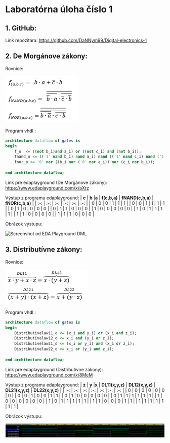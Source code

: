 # Laboratórna úloha číslo 1

## 1. GitHub:

Link repozitára: https://github.com/DaNNym99/Digital-electronics-1

## 2. De Morgánove zákony:

Rovnice:

![Rovnica DL](Images/Rovnice1.png)

Program vhdl :

```vhdl
architecture dataflow of gates is
begin
    f_o  <= ((not b_i)and a_i) or ((not c_i) and (not b_i));
    fnand_o <= (('1' nand b_i) nand a_i) nand (('1' nand c_i) nand ('1' nand b_i));
    fnor_o <= '0' nor ((b_i nor ('0' nor a_i)) nor (c_i nor b_i));

end architecture dataflow;
```

Link pre edaplayground (De Morgánove zákony): https://www.edaplayground.com/x/aXrz

Výstup z programu edaplayground:
| **c** | **b** |**a** | **f(c,b,a)** | **fNAND(c,b,a)** | **fNOR(c,b,a)** |
| :-: | :-: | :-: | :-: | :-: | :-: |
| 0 | 0 | 0 | 1 | 1 | 1 |
| 0 | 0 | 1 | 1 | 1 | 1 |
| 0 | 1 | 0 | 0 | 0 | 0 |
| 0 | 1 | 1 | 0 | 0 | 0 |
| 1 | 0 | 0 | 0 | 0 | 0 |
| 1 | 0 | 1 | 1 | 1 | 1 |
| 1 | 1 | 0 | 0 | 0 | 0 |
| 1 | 1 | 1 | 0 | 0 | 0 |

Obrázok výstupu:

![Screenshot od EDA Playground DML](https://github.com/DaNNym99/Digital-electronics-1/blob/main/Labs/01-gates/Images/DML.PNG)

## 3. Distributívne zákony:

Rovnice:

![Rovnica DL](Images/Rovnice2.png)

Program vhdl :

```vhdl
architecture dataflow of gates is
begin
    Distributivelaw11_o <= (x_i and y_i) or (x_i and z_i);
    Distributivelaw12_o <= x_i and (y_i or z_i);
    Distributivelaw21_o <= (x_i or y_i) and (x_i or z_i);
    Distributivelaw22_o <= x_i or (y_i and z_i);

end architecture dataflow;
```

Link pre edaplayground (Distributívne zákony): https://www.edaplayground.com/x/8MeM

Výstup z programu edaplayground:
| **z** | **y** |**x** | **DL11(x,y,z)** | **DL12(x,y,z)** | **DL21(x,y,z)** | **DL22(x,y,z)** |
| :-: | :-: | :-: | :-: | :-: | :-: | :-: |
| 0 | 0 | 0 | 0 | 0 | 0 | 0 |
| 0 | 0 | 1 | 0 | 0 | 1 | 1 |
| 0 | 1 | 0 | 0 | 0 | 0 | 0 |
| 0 | 1 | 1 | 1 | 1 | 1 | 1 |
| 1 | 0 | 0 | 0 | 0 | 0 | 0 |
| 1 | 0 | 1 | 1 | 1 | 1 | 1 |
| 1 | 1 | 0 | 0 | 0 | 1 | 1 |
| 1 | 1 | 1 | 1 | 1 | 1 | 1 |

Obrázok výstupu:

![Screenshot od EDA Playground DML](Images/DL.png)
